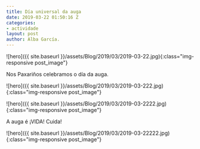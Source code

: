 ```yaml
---
title: Día universal da auga
date: 2019-03-22 01:50:16 Z
categories:
- actividade
layout: post
author: Alba García.
---
```


![hero]({{ site.baseurl }}/assets/Blog/2019/03/2019-03-22.jpg){:class="img-responsive post_image"}
<br>

Nos Paxariños celebramos o día da auga. 

![hero]({{ site.baseurl }}/assets/Blog/2019/03/2019-03-222.jpg){:class="img-responsive post_image"}
<br>

![hero]({{ site.baseurl }}/assets/Blog/2019/03/2019-03-2222.jpg){:class="img-responsive post_image"}
<br>


A auga é ¡VIDA! Cuida!

![hero]({{ site.baseurl }}/assets/Blog/2019/03/2019-03-22222.jpg){:class="img-responsive post_image"}
<br>